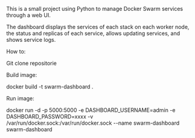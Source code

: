 This is a small project using Python to manage Docker Swarm services through a web UI.

The dashboard displays the services of each stack on each worker node, the status and replicas of each service, allows updating services, and shows service logs.

How to: 

Git clone repositorie

Build image:

docker build -t swarm-dashboard .

Run image:

docker run -d -p 5000:5000 -e DASHBOARD_USERNAME=admin -e DASHBOARD_PASSWORD=xxxx -v /var/run/docker.sock:/var/run/docker.sock --name swarm-dashboard swarm-dashboard
